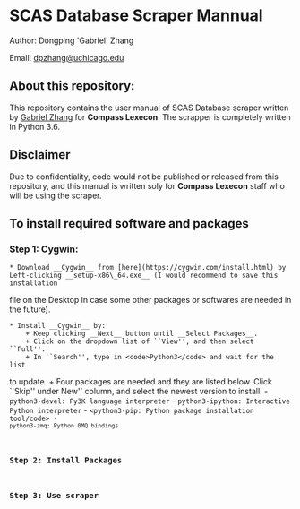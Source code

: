 # SCAS Database Scraper Mannual
Author: Dongping 'Gabriel' Zhang

Email: dpzhang@uchicago.edu

## About this repository:
This repository contains the user manual of SCAS Database scraper written by 
[Gabriel Zhang](https://github.com/dpzhang) for __Compass Lexecon__. 
The scrapper is completely written in Python 3.6. 

## Disclaimer
Due to confidentiality, code would not be published or released from this 
repository, and this manual is written soly for __Compass Lexecon__ staff who 
will be using the scraper.

## To install required software and packages

### Step 1: Cygwin:
    * Download __Cygwin__ from [here](https://cygwin.com/install.html) by Left-clicking __setup-x86\_64.exe__ (I would recommend to save this installation 
file on the Desktop in case some other packages or softwares are needed in the future).

    * Install __Cygwin__ by:
        + Keep clicking __Next__ button until __Select Packages__.
        + Click on the dropdown list of ``View'', and then select ``Full''.
        + In ``Search'', type in <code>Python3</code> and wait for the list 
to update.
        + Four packages are needed and they are listed below. Click ``Skip'' 
under New'' column, and select the newest version to install.
            - <code>python3-devel: Py3K language interpreter</code> 
            - <code>python3-ipython: Interactive Python interpreter</code>
            - <code><python3-pip: Python package installation tool/code>
            - <code>python3-zmq: Python 0MQ bindings</code>


### Step 2: Install Packages

### Step 3: Use scraper

